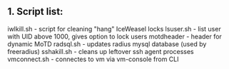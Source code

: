 ## 1. Script list:

iwlkill.sh	 - script for cleaning "hang" IceWeasel locks
lsuser.sh	   - list user with UID above 1000, gives option to lock users
motdheader	 - header for dynamic MoTD
radsql.sh	   - updates radius mysql database (used by freeradius)
sshakill.sh	 - cleans up leftover ssh agent processes
vmconnect.sh - connectes to vm via vm-console from CLI
